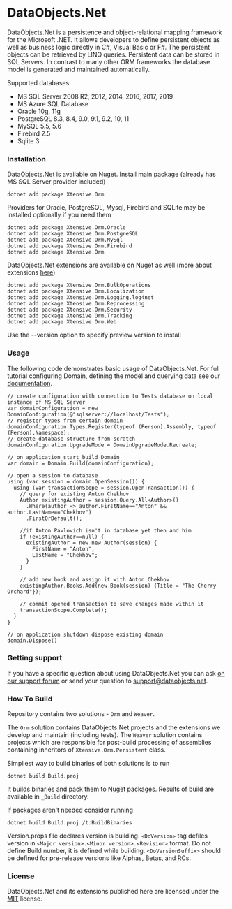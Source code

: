 ﻿# DataObjects.Net

DataObjects.Net is a persistence and object-relational mapping framework for the Microsoft .NET. It allows developers to define persistent objects as well as business logic directly in C#, Visual Basic or F#. The persistent objects can be retrieved by LINQ queries. Persistent data can be stored in SQL Servers. In contrast to many other ORM frameworks the database model is generated and maintained automatically.

Supported databases:
- MS SQL Server 2008 R2, 2012, 2014, 2016, 2017, 2019
- MS Azure SQL Database
- Oracle 10g, 11g
- PostgreSQL 8.3, 8.4, 9.0, 9.1, 9.2, 10, 11
- MySQL 5.5, 5.6
- Firebird 2.5
- Sqlite 3

### Installation

DataObjects.Net is available on Nuget. Install main package (already has MS SQL Server provider included)

    dotnet add package Xtensive.Orm

Providers for Oracle, PostgreSQL, Mysql, Firebird and SQLite may be installed optionally if you need them

    dotnet add package Xtensive.Orm.Oracle
    dotnet add package Xtensive.Orm.PostgreSQL
    dotnet add package Xtensive.Orm.MySql
    dotnet add package Xtensive.Orm.Firebird
    dotnet add package Xtensive.Orm

DataObjects.Net extensions are available on Nuget as well (more about extensions [here](https://github.com/DataObjects-NET/dataobjects-net/blob/master/Documentation/Extensions.md))

    dotnet add package Xtensive.Orm.BulkOperations
    dotnet add package Xtensive.Orm.Localization
    dotnet add package Xtensive.Orm.Logging.log4net
    dotnet add package Xtensive.Orm.Reprocessing
    dotnet add package Xtensive.Orm.Security
    dotnet add package Xtensive.Orm.Tracking
    dotnet add package Xtensive.Orm.Web

Use the --version option to specify preview version to install

### Usage 

The following  code demonstrates  basic usage of DataObjects.Net. For full tutorial configuring Domain, defining the model and querying data see our [documentation](http://help.dataobjects.net).

    // create configuration with connection to Tests database on local instance of MS SQL Server
    var domainConfiguration = new DomainConfiguration(@"sqlserver://localhost/Tests");
    // register types from certain domain
    domainConfiguration.Types.Register(typeof (Person).Assembly, typeof (Person).Namespace);
    // create database structure from scratch
    domainConfiguration.UpgradeMode = DomainUpgradeMode.Recreate;

    // on application start build Domain
    var domain = Domain.Build(domainConfiguration);

    // open a session to database
    using (var session = domain.OpenSession()) {
      using (var transactionScope = session.OpenTransaction()) {
        // query for existing Anton Chekhov
        Author existingAuthor = session.Query.All<Author>()
          .Where(author => author.FirstName=="Anton" && author.LastName=="Chekhov")
          .FirstOrDefault();

        //if Anton Pavlovich isn't in database yet then and him
        if (existingAuthor==null) {
          existingAuthor = new new Author(session) {
            FirstName = "Anton",
            LastName = "Chekhov";
          }
        }

        // add new book and assign it with Anton Chekhov
        existingAuthor.Books.Add(new Book(session) {Title = "The Cherry Orchard"});

        // commit opened transaction to save changes made within it
        transactionScope.Complete();
      }
    }

    // on application shutdown dispose existing domain
    domain.Dispose()



### Getting support

If you have a specific question about using DataObjects.Net you can ask [on our support forum](http://support.x-tensive.com) or send your question to [support@dataobjects.net](mailto:support@dataobjects.net).

### How To Build

Repository contains two solutions - `Orm` and `Weaver`.

The `Orm` solution contains DataObjects.Net projects and the extensions we develop and maintain (including tests).
The `Weaver` solution contains projects which are responsible for post-build processing of assemblies containing inheritors of `Xtensive.Orm.Persistent` class.

Simpliest way to build binaries of both solutions is to run

    dotnet build Build.proj

It builds binaries and pack them to Nuget packages. Results of build are available in `_Build` directory.

If packages aren't needed consider running

    dotnet build Build.proj /t:BuildBinaries

Version.props file declares version is building. `<DoVersion>` tag defiles version in `<Major version>.<Minor version>.<Revision>` format. Do not define Build number, it is defined while building. `<DoVersionSuffix>` should be defined for pre-release versions like Alphas, Betas, and RCs.

### License

DataObjects.Net and its extensions published here are licensed under the [MIT](https://github.com/DataObjects-NET/dataobjects-net/blob/master/License.txt) license.